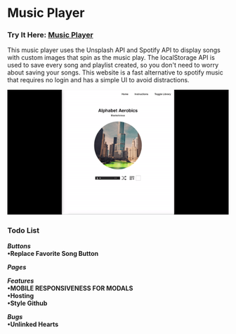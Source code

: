 # Music Player

### Try It Here: [Music Player](https://musicspinner.netlify.app)

This music player uses the Unsplash API and Spotify API to display songs with custom images that spin as the music play. The localStorage API is used to save every song and playlist created, so you don't need to worry about saving your songs. This website is a fast alternative to spotify music that requires no login and has a simple UI to avoid distractions.

![Music Spinner Gif](./musicplayer/src/Images/readme-gif.gif)



### Todo List
***Buttons***  <br />
**•Replace Favorite Song Button**<br />

***Pages***<br />

***Features***<br />
**•MOBILE RESPONSIVENESS FOR MODALS**<br />
**•Hosting**<br />
**•Style Github**<br />

***Bugs***<br />
**•Unlinked Hearts**<br />
